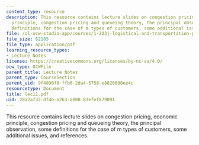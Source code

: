 ```yaml
---
content_type: resource
description: This resource contains lecture slides on congestion pricing, economic
  principle, congestion pricing and queueing theory, the principal observation, some
  definitions for the case of m types of customers, some additional issues, and references.
file: /ol-ocw-studio-app/courses/1-203j-logistical-and-transportation-planning-methods-fall-2006/28a2a732df4ba263a80883efef879091_lec11.pdf
file_size: 62185
file_type: application/pdf
learning_resource_types:
- Lecture Notes
license: https://creativecommons.org/licenses/by-nc-sa/4.0/
ocw_type: OCWFile
parent_title: Lecture Notes
parent_type: CourseSection
parent_uid: 9f4898f8-ffb6-2da4-5758-e8820800ee4c
resourcetype: Document
title: lec11.pdf
uid: 28a2a732-df4b-a263-a808-83efef879091
---
```

This resource contains lecture slides on congestion pricing, economic principle, congestion pricing and queueing theory, the principal observation, some definitions for the case of m types of customers, some additional issues, and references.